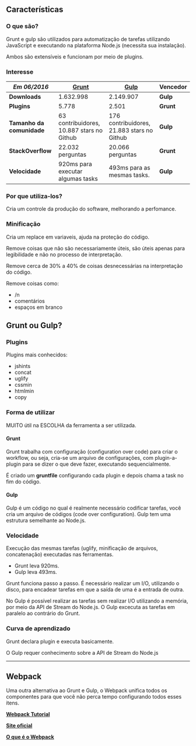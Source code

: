 ## Características

### O que são?
Grunt e gulp são utilizados para automatização de tarefas utilizando JavaScript e executando na plataforma Node.js (necessita sua instalação).

Ambos são extensíveis e funcionam por meio de plugins.

### Interesse

| *Em 06/2016* | __[Grunt](grunt/grunt.md)__ | __[Gulp](gulp/gulp.md)__ | Vencedor |
| --------- | ------ | ------ | ------ |
| **Downloads** | 1.632.998 | 2.149.907 | **Gulp**
| **Plugins**   | 5.778 | 2.501 | **Grunt**
| **Tamanho da comunidade** | 63 contribuidores, 10.887 stars no Github | 176 contribuidores, 21.883 stars no Github | **Gulp**
| **StackOverflow** | 22.032 perguntas | 20.066 perguntas | **Grunt**
| **Velocidade** | 920ms para executar algumas tasks | 493ms para as mesmas tasks. | **Gulp**

### Por que utiliza-los?
Cria um controle da produção do software, melhorando a perfomance.

### Minificação
Cria um replace em variaveis, ajuda na proteção do código.

Remove coisas que não são necessariamente úteis, são úteis apenas para legibilidade e não no processo de  interpretação.

Remove cerca de 30% a 40% de coisas desnecessárias na interpretação do código.

Remove coisas como:
- /n
- comentários
- espaços em branco

## Grunt ou Gulp?

### Plugins
Plugins mais conhecidos:
- jshints
- concat
- uglify
- cssmin
- htmlmin
- copy

### Forma de utilizar
MUITO útil na ESCOLHA da ferramenta a ser utilizada.

#### Grunt 
Grunt trabalha com configuração (configuration over code) para criar o workflow, ou seja, cria-se um arquivo de configurações, com plugin-a-plugin para se dizer o que deve fazer, executando sequencialmente.

É criado um **gruntfile** configurando cada plugin e depois chama a task no fim do código.

#### Gulp
Gulp é um código no qual é realmente necessário codificar tarefas, você cria um arquivo de códigos (code over configuration). Gulp tem uma estrutura semelhante ao Node.js.

### Velocidade
Execução das mesmas tarefas (uglify, minificação de arquivos, concatenação) executadas nas ferramentas.
- Grunt leva 920ms.
-  Gulp leva 493ms.

Grunt funciona passo a passo. É necessário realizar um I/O, utilizando o disco, para encadear tarefas em que a saída de uma é a entrada de outra.

No Gulp é possível realizar as tarefas sem realizar I/O utilizando a memória, por meio da API de Stream do Node.js.
O Gulp excecuta as tarefas em paralelo ao contrário do Grunt.

### Curva de aprendizado
Grunt declara plugin e executa basicamente.

O Gulp requer conhecimento sobre a API de Stream do Node.js

---

## Webpack
Uma outra alternativa ao Grunt e Gulp, o Webpack unifica todos os componentes para que você não perca tempo configurando todos esses itens.

__[Webpack Tutorial](https://www.youtube.com/watch?v=9kJVYpOqcVU)__

__[Site oficial](https://webpack.github.io/)__

__[O que é o Webpack](https://webpack.github.io/docs/what-is-webpack.html)__